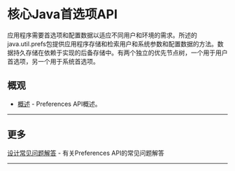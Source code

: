 #   核心Java首选项API

应用程序需要首选项和配置数据以适应不同用户和环境的需求。所述的java.util.prefs包提供应用程序存储和检索用户和系统参数和配置数据的方法。数据持久存储在依赖于实现的后备存储中。有两个独立的优先节点树，一个用于用户首选项，另一个用于系统首选项。

##  概观
-   [概述](https://docs.oracle.com/javase/8/docs/technotes/guides/preferences/overview.html) - Preferences API概述。

----

##  更多
[设计常见问题解答](https://docs.oracle.com/javase/8/docs/technotes/guides/preferences/designfaq.html) - 有关Preferences API的常见问题解答

----